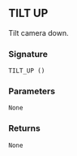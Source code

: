 ## TILT UP

Tilt camera down.


### Signature

`TILT_UP ()`


### Parameters

`None`


### Returns

`None`
